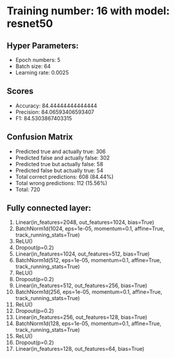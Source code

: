 # Training number: 16 with model: resnet50
## Hyper Parameters:
- Epoch numbers: 5
- Batch size: 64
- Learning rate: 0.0025

## Scores
- Accuracy: 84.44444444444444
- Precision: 84.06593406593407
- F1: 84.5303867403315

## Confusion Matrix
- Predicted true and actually true: 306
- Predicted false and actually false: 302
- Predicted true but actually false: 58
- Predicted false but actually true: 54
- Total correct predictions: 608 (84.44%)
- Total wrong predictions: 112 (15.56%)
- Total: 720

## Fully connected layer:
1. Linear(in_features=2048, out_features=1024, bias=True)
2. BatchNorm1d(1024, eps=1e-05, momentum=0.1, affine=True, track_running_stats=True)
3. ReLU()
4. Dropout(p=0.2)
5. Linear(in_features=1024, out_features=512, bias=True)
6. BatchNorm1d(512, eps=1e-05, momentum=0.1, affine=True, track_running_stats=True)
7. ReLU()
8. Dropout(p=0.2)
9. Linear(in_features=512, out_features=256, bias=True)
10. BatchNorm1d(256, eps=1e-05, momentum=0.1, affine=True, track_running_stats=True)
11. ReLU()
12. Dropout(p=0.2)
13. Linear(in_features=256, out_features=128, bias=True)
14. BatchNorm1d(128, eps=1e-05, momentum=0.1, affine=True, track_running_stats=True)
15. ReLU()
16. Dropout(p=0.2)
17. Linear(in_features=128, out_features=64, bias=True)